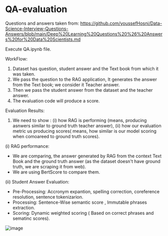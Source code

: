 # QA-evaluation

Questions and answers taken from: https://github.com/youssefHosni/Data-Science-Interview-Questions-Answers/blob/main/Deep%20Learning%20Questions%20%26%20Answers%20for%20Data%20Scientists.md

Execute QA.ipynb file. 

WorkFlow:

1) Dataset has question, student answer and the Text book from which it was taken.
2) We pass the question to the RAG application, It generates the answer from the Text book; we consider it Teacher answer.
3) Then we pass the student answer from the dataset and the teacher answer.
4) The evaluation code will produce a score.

Evaluation Results:
1) We need to show : (i) how RAG is performing (means, producing asnwers similar to ground truth teacher answer), (ii) how our evaluation metric us producing scores(  means, how similar is our model scoring when comoareed to ground truth scores).
   
(i) RAG performance:
  - We are comparing, the answer generated by RAG from the context Text Book and the ground truth answer (as the dataset doesn't have ground truth, we are scraping it from web).
  - We are using BertScore to compare them.

(ii) Student Answer Evaluation:
  - Pre-Processing: Accronym expantion, spelling correction, coreference resolution, sentence tokenizarion.
  - Processing: Sentence-Wise semantic score , Immutable phrases extraction.
  - Scoring: Dynamic weighted scoring ( Based on correct phrases and sematinc scores). 

![image](https://github.com/nitin-bommi/QA-evaluation/assets/56592896/56509417-fc90-4a29-a422-aa9e8c386293)


